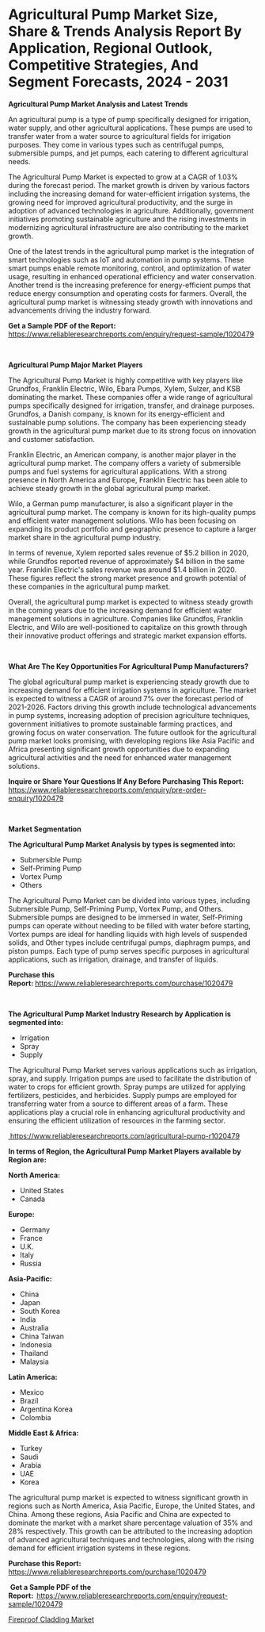 <p><h1>Agricultural Pump Market Size, Share & Trends Analysis Report By Application, Regional Outlook, Competitive Strategies, And Segment Forecasts, 2024 - 2031</h1></p><p><strong>Agricultural Pump Market Analysis and Latest Trends</strong></p>
<p><p>An agricultural pump is a type of pump specifically designed for irrigation, water supply, and other agricultural applications. These pumps are used to transfer water from a water source to agricultural fields for irrigation purposes. They come in various types such as centrifugal pumps, submersible pumps, and jet pumps, each catering to different agricultural needs.</p><p>The Agricultural Pump Market is expected to grow at a CAGR of 1.03% during the forecast period. The market growth is driven by various factors including the increasing demand for water-efficient irrigation systems, the growing need for improved agricultural productivity, and the surge in adoption of advanced technologies in agriculture. Additionally, government initiatives promoting sustainable agriculture and the rising investments in modernizing agricultural infrastructure are also contributing to the market growth.</p><p>One of the latest trends in the agricultural pump market is the integration of smart technologies such as IoT and automation in pump systems. These smart pumps enable remote monitoring, control, and optimization of water usage, resulting in enhanced operational efficiency and water conservation. Another trend is the increasing preference for energy-efficient pumps that reduce energy consumption and operating costs for farmers. Overall, the agricultural pump market is witnessing steady growth with innovations and advancements driving the industry forward.</p></p>
<p><strong>Get a Sample PDF of the Report:&nbsp;</strong> <a href="https://www.reliableresearchreports.com/enquiry/request-sample/1020479">https://www.reliableresearchreports.com/enquiry/request-sample/1020479</a></p>
<p>&nbsp;</p>
<p><strong>Agricultural Pump Major Market Players</strong></p>
<p><p>The Agricultural Pump Market is highly competitive with key players like Grundfos, Franklin Electric, Wilo, Ebara Pumps, Xylem, Sulzer, and KSB dominating the market. These companies offer a wide range of agricultural pumps specifically designed for irrigation, transfer, and drainage purposes. Grundfos, a Danish company, is known for its energy-efficient and sustainable pump solutions. The company has been experiencing steady growth in the agricultural pump market due to its strong focus on innovation and customer satisfaction.</p><p>Franklin Electric, an American company, is another major player in the agricultural pump market. The company offers a variety of submersible pumps and fuel systems for agricultural applications. With a strong presence in North America and Europe, Franklin Electric has been able to achieve steady growth in the global agricultural pump market.</p><p>Wilo, a German pump manufacturer, is also a significant player in the agricultural pump market. The company is known for its high-quality pumps and efficient water management solutions. Wilo has been focusing on expanding its product portfolio and geographic presence to capture a larger market share in the agricultural pump industry.</p><p>In terms of revenue, Xylem reported sales revenue of $5.2 billion in 2020, while Grundfos reported revenue of approximately $4 billion in the same year. Franklin Electric's sales revenue was around $1.4 billion in 2020. These figures reflect the strong market presence and growth potential of these companies in the agricultural pump market.</p><p>Overall, the agricultural pump market is expected to witness steady growth in the coming years due to the increasing demand for efficient water management solutions in agriculture. Companies like Grundfos, Franklin Electric, and Wilo are well-positioned to capitalize on this growth through their innovative product offerings and strategic market expansion efforts.</p></p>
<p>&nbsp;</p>
<p><strong>What Are The Key Opportunities For Agricultural Pump Manufacturers?</strong></p>
<p><p>The global agricultural pump market is experiencing steady growth due to increasing demand for efficient irrigation systems in agriculture. The market is expected to witness a CAGR of around 7% over the forecast period of 2021-2026. Factors driving this growth include technological advancements in pump systems, increasing adoption of precision agriculture techniques, government initiatives to promote sustainable farming practices, and growing focus on water conservation. The future outlook for the agricultural pump market looks promising, with developing regions like Asia Pacific and Africa presenting significant growth opportunities due to expanding agricultural activities and the need for enhanced water management solutions.</p></p>
<p><strong>Inquire or Share Your Questions If Any Before Purchasing This Report:</strong> <a href="https://www.reliableresearchreports.com/enquiry/pre-order-enquiry/1020479">https://www.reliableresearchreports.com/enquiry/pre-order-enquiry/1020479</a></p>
<p>&nbsp;</p>
<p><strong>Market Segmentation</strong></p>
<p><strong>The Agricultural Pump Market Analysis by types is segmented into:</strong></p>
<p><ul><li>Submersible Pump</li><li>Self-Priming Pump</li><li>Vortex Pump</li><li>Others</li></ul></p>
<p><p>The Agricultural Pump Market can be divided into various types, including Submersible Pump, Self-Priming Pump, Vortex Pump, and Others. Submersible pumps are designed to be immersed in water, Self-Priming pumps can operate without needing to be filled with water before starting, Vortex pumps are ideal for handling liquids with high levels of suspended solids, and Other types include centrifugal pumps, diaphragm pumps, and piston pumps. Each type of pump serves specific purposes in agricultural applications, such as irrigation, drainage, and transfer of liquids.</p></p>
<p><strong>Purchase this Report:&nbsp;</strong><a href="https://www.reliableresearchreports.com/purchase/1020479">https://www.reliableresearchreports.com/purchase/1020479</a></p>
<p>&nbsp;</p>
<p><strong>The Agricultural Pump Market Industry Research by Application is segmented into:</strong></p>
<p><ul><li>Irrigation</li><li>Spray</li><li>Supply</li></ul></p>
<p><p>The Agricultural Pump Market serves various applications such as irrigation, spray, and supply. Irrigation pumps are used to facilitate the distribution of water to crops for efficient growth. Spray pumps are utilized for applying fertilizers, pesticides, and herbicides. Supply pumps are employed for transferring water from a source to different areas of a farm. These applications play a crucial role in enhancing agricultural productivity and ensuring the efficient utilization of resources in the farming sector.</p></p>
<p><a href="https://www.reliableresearchreports.com/agricultural-pump-r1020479">&nbsp;https://www.reliableresearchreports.com/agricultural-pump-r1020479</a></p>
<p><strong>In terms of Region, the Agricultural Pump Market Players available by Region are:</strong></p>
<p>
    <p> <strong> North America: </strong>
        <ul>
            <li>United States</li>
            <li>Canada</li>
        </ul>
        </p> 
    <p> <strong> Europe: </strong>
        <ul>
            <li>Germany</li>
            <li>France</li>
            <li>U.K.</li>
            <li>Italy</li>
            <li>Russia</li>
        </ul>
        </p> 
    <p> <strong> Asia-Pacific: </strong>
        <ul>
            <li>China</li>
            <li>Japan</li>
            <li>South Korea</li>
            <li>India</li>
            <li>Australia</li>
            <li>China Taiwan</li>
            <li>Indonesia</li>
            <li>Thailand</li>
            <li>Malaysia</li>
        </ul>
        </p> 
    <p> <strong> Latin America: </strong>
        <ul>
            <li>Mexico</li>
            <li>Brazil</li>
            <li>Argentina Korea</li>
            <li>Colombia</li>
        </ul>
        </p> 
    <p> <strong> Middle East & Africa: </strong>
        <ul>
            <li>Turkey</li>
            <li>Saudi</li>
            <li>Arabia</li>
            <li>UAE</li>
            <li>Korea</li>
        </ul>
    </p>
    </p>
<p><p>The agricultural pump market is expected to witness significant growth in regions such as North America, Asia Pacific, Europe, the United States, and China. Among these regions, Asia Pacific and China are expected to dominate the market with a market share percentage valuation of 35% and 28% respectively. This growth can be attributed to the increasing adoption of advanced agricultural techniques and technologies, along with the rising demand for efficient irrigation systems in these regions.</p></p>
<p><strong>Purchase this Report: </strong><a href="https://www.reliableresearchreports.com/purchase/1020479">https://www.reliableresearchreports.com/purchase/1020479</a></p>
<p>&nbsp;<strong>Get a Sample PDF of the Report:&nbsp;&nbsp;</strong><a href="https://www.reliableresearchreports.com/enquiry/request-sample/1020479">https://www.reliableresearchreports.com/enquiry/request-sample/1020479</a></p>
<p><strong></strong></p>
<p><p><a href="https://extreme-scabiosa-c81.notion.site/Fireproof-Cladding-Market-with-the-goal-of-estimating-the-market-size-and-future-growth-potential-of-eedc1681ef504133b2d8920956a6cbe2">Fireproof Cladding Market</a></p></p>